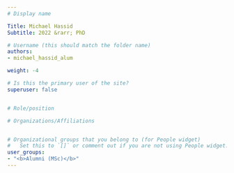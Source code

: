 ```yaml
---
# Display name

Title: Michael Hassid
Subtitle: 2022 &rarr; PhD

# Username (this should match the folder name)
authors:
- michael_hassid_alum

weight: -4

# Is this the primary user of the site?
superuser: false


# Role/position

# Organizations/Affiliations


# Organizational groups that you belong to (for People widget)
#   Set this to `[]` or comment out if you are not using People widget.
user_groups:
- "<b>Alumni (MSc)</b>"
---
```


